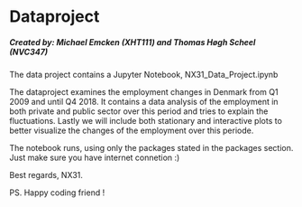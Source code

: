 # Dataproject
##### Created by: Michael Emcken (XHT111) and Thomas Høgh Scheel (NVC347)

The data project contains a Jupyter Notebook, NX31_Data_Project.ipynb


The dataproject examines the employment changes in Denmark from Q1 2009 and until Q4 2018. 
It contains a data analysis of the employment in both private and public sector over this period and tries to explain the fluctuations.
Lastly we will include both stationary and interactive plots to better visualize the changes of the employment over this periode.

The notebook runs, using only the packages stated in the packages section.
Just make sure you have internet connetion :)

Best regards, NX31.

PS. Happy coding friend !
